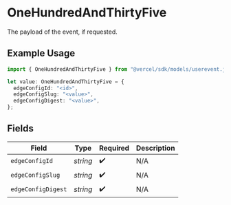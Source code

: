 # OneHundredAndThirtyFive

The payload of the event, if requested.

## Example Usage

```typescript
import { OneHundredAndThirtyFive } from "@vercel/sdk/models/userevent.js";

let value: OneHundredAndThirtyFive = {
  edgeConfigId: "<id>",
  edgeConfigSlug: "<value>",
  edgeConfigDigest: "<value>",
};
```

## Fields

| Field              | Type               | Required           | Description        |
| ------------------ | ------------------ | ------------------ | ------------------ |
| `edgeConfigId`     | *string*           | :heavy_check_mark: | N/A                |
| `edgeConfigSlug`   | *string*           | :heavy_check_mark: | N/A                |
| `edgeConfigDigest` | *string*           | :heavy_check_mark: | N/A                |